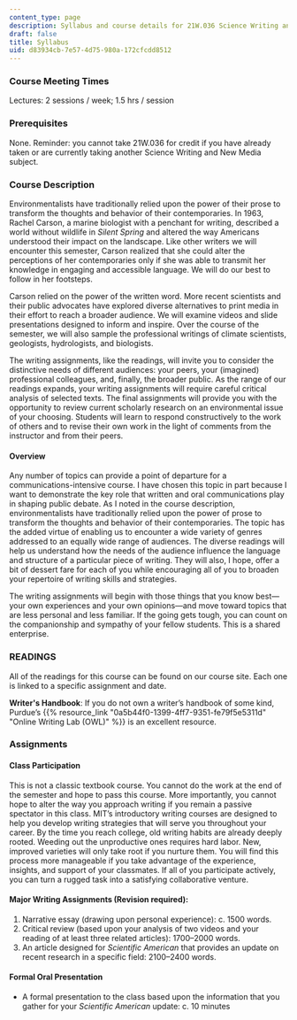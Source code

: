 ```yaml
---
content_type: page
description: Syllabus and course details for 21W.036 Science Writing and New Media.
draft: false
title: Syllabus
uid: d83934cb-7e57-4d75-980a-172cfcdd8512
---
```

### Course Meeting Times

Lectures: 2 sessions / week; 1.5 hrs / session

### Prerequisites

None. Reminder: you cannot take 21W.036 for credit if you have already taken or are currently taking another Science Writing and New Media subject.

### Course Description

Environmentalists have traditionally relied upon the power of their prose to transform the thoughts and behavior of their contemporaries. In 1963, Rachel Carson, a marine biologist with a penchant for writing, described a world without wildlife in *Silent Spring* and altered the way Americans understood their impact on the landscape. Like other writers we will encounter this semester, Carson realized that she could alter the perceptions of her contemporaries only if she was able to transmit her knowledge in engaging and accessible language. We will do our best to follow in her footsteps.   

Carson relied on the power of the written word. More recent scientists and their public advocates have explored diverse alternatives to print media in their effort to reach a broader audience. We will examine videos and slide presentations designed to inform and inspire. Over the course of the semester, we will also sample the professional writings of climate scientists, geologists, hydrologists, and biologists.

The writing assignments, like the readings, will invite you to consider the distinctive needs of different audiences: your peers, your (imagined) professional colleagues, and, finally, the broader public. As the range of our readings expands, your writing assignments will require careful critical analysis of selected texts. The final assignments will provide you with the opportunity to review current scholarly research on an environmental issue of your choosing. Students will learn to respond constructively to the work of others and to revise their own work in the light of comments from the instructor and from their peers.

#### Overview

Any number of topics can provide a point of departure for a communications-intensive course. I have chosen this topic in part because I want to demonstrate the key role that written and oral communications play in shaping public debate. As I noted in the course description, environmentalists have traditionally relied upon the power of prose to transform the thoughts and behavior of their contemporaries. The topic has the added virtue of enabling us to encounter a wide variety of genres addressed to an equally wide range of audiences. The diverse readings will help us understand how the needs of the audience influence the language and structure of a particular piece of writing. They will also, I hope, offer a bit of dessert fare for each of you while encouraging all of you to broaden your repertoire of writing skills and strategies.

The writing assignments will begin with those things that you know best—your own experiences and your own opinions—and move toward topics that are less personal and less familiar. If the going gets tough, you can count on the companionship and sympathy of your fellow students. This is a shared enterprise.

### READINGS

All of the readings for this course can be found on our course site. Each one is linked to a specific assignment and date.

**Writer's Handbook**: If you do not own a writer’s handbook of some kind, Purdue’s {{% resource_link "0a5b44f0-1399-4ff7-9351-fe79f5e5311d" "Online Writing Lab (OWL)" %}} is an excellent resource. 

### Assignments

#### Class Participation

This is not a classic textbook course. You cannot do the work at the end of the semester and hope to pass this course. More importantly, you cannot hope to alter the way you approach writing if you remain a passive spectator in this class. MIT’s introductory writing courses are designed to help you develop writing strategies that will serve you throughout your career. By the time you reach college, old writing habits are already deeply rooted. Weeding out the unproductive ones requires hard labor. New, improved varieties will only take root if you nurture them. You will find this process more manageable if you take advantage of the experience, insights, and support of your classmates. If all of you participate actively, you can turn a rugged task into a satisfying collaborative venture.

#### Major Writing Assignments (Revision required): 

1. Narrative essay (drawing upon personal experience): c. 1500 words.
2. Critical review (based upon your analysis of two videos and your reading of at least three related articles): 1700–2000 words.
3. An article designed for *Scientific American* that provides an update on recent research in a specific field: 2100–2400 words.

#### Formal Oral Presentation

- A formal presentation to the class based upon the information that you gather for your *Scientific American* update: c. 10 minutes